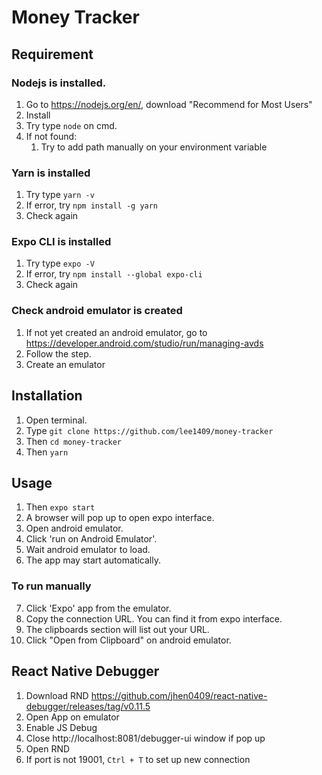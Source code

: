 # Money Tracker

## Requirement
### Nodejs is installed.
1. Go to https://nodejs.org/en/, download "Recommend for Most Users"
2. Install
3. Try type `node` on cmd.
4. If not found:
   1. Try to add path manually on your environment variable

### Yarn is installed
1. Try type `yarn -v`
2. If error, try `npm install -g yarn`
3. Check again

### Expo CLI is installed
1. Try type `expo -V`
2. If error, try `npm install --global expo-cli`
3. Check again

### Check android emulator is created
1. If not yet created an android emulator, go to https://developer.android.com/studio/run/managing-avds
2. Follow the step.
3. Create an emulator

## Installation
1. Open terminal.
2. Type `git clone https://github.com/lee1409/money-tracker`
3. Then `cd money-tracker`
4. Then `yarn`

## Usage
1. Then `expo start`
2. A browser will pop up to open expo interface.
3. Open android emulator.
4. Click 'run on Android Emulator'.
5. Wait android emulator to load.
6. The app may start automatically.

### To run manually
7. Click 'Expo' app from the emulator.
8. Copy the connection URL. You can find it from expo interface.
9. The clipboards section will list out your URL.
10. Click "Open from Clipboard" on android emulator.

## React Native Debugger
1. Download RND https://github.com/jhen0409/react-native-debugger/releases/tag/v0.11.5
2. Open App on emulator
3. Enable JS Debug
4. Close http://localhost:8081/debugger-ui window if pop up
5. Open RND
6. If port is not 19001, `Ctrl + T` to set up new connection
